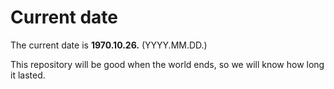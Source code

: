 # Current date

The current date is **1970.10.26.** (YYYY.MM.DD.)

This repository will be good when the world ends, so we will know how long it lasted.